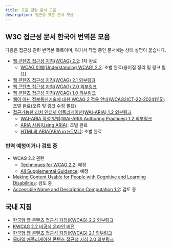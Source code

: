 ```yaml
---
title: 표준 관련 문서 모음
description: 접근성 표준 문서 모음
---
```


W3C 접근성 문서 한국어 번역본 모음
---------------------

다음은 접근성 관련 번역본 목록이며, 여기서 작업 중인 문서에는 상태 설명이 붙습니다.

*   [웹 콘텐츠 접근성 지침(WCAG) 2.2](https://a11ykr.github.io/wcag22/): 1차 완료
    *   [WCAG 이해(Understanding WCAG) 2.2](https://a11ykr.github.io/wai/wcag22/understanding/): 초벌 완료(용어집 정리 및 링크 필요)
*   [웹 콘텐츠 접근성 지침(WCAG) 2.1 외부링크](http://www.kwacc.or.kr/WAI/wcag21/)
*   [웹 콘텐츠 접근성 지침(WCAG) 2.0 외부링크](https://web.archive.org/web/20121107021930/http://archi.ssu.ac.kr/WCAG20/)
*   [웹 콘텐츠 접근성 지침(WCAG) 1.0 외부링크](https://web.archive.org/web/20110907032914/https://www.gregshin.pe.kr/wcag/wai-pageauth.html)
*   [웹이 아닌 정보통신기술에 대한 WCAG 2 적용 안내(WCAG2ICT-22-20241115)](https://a11ykr.github.io/wcag2ict-22/): 초벌 완료(오류 및 링크 수정 필요)
*   [접근가능한 리치 인터넷 어플리케이션(WAI-ARIA) 1.2 외부링크](https://mulder21c.github.io/aria/)
    *   [WAI-ARIA 작성 방법(WAI-ARIA Authoring Practices) 1.2 외부링크](https://mulder21c.github.io/aria-practices/)
    *   [ARIA 사용(Using ARIA)](https://a11ykr.github.io/using-aria/WD-20180927/): 초벌 완료
    *   [HTML의 ARIA(ARIA in HTML)](https://a11ykr.github.io/html-aria/): 초벌 완료

### 번역 예정이거나 검토 중

*   WCAG 2.2 관련
    *   [Techniques for WCAG 2.2](https://www.w3.org/WAI/WCAG22/Techniques/): 예정
    *   [All Supplemental Guidance](https://www.w3.org/WAI/WCAG2/supplemental/): 예정
*   [Making Content Usable for People with Cognitive and Learning Disabilities](https://www.w3.org/TR/coga-usable/): 검토 중
*   [Accessible Name and Description Computation 1.2](https://w3c.github.io/accname/): 검토 중

국내 지침
-----

*   [한국형 웹 콘텐츠 접근성 지침(KWCAG) 2.2 외부링크](https://www.rra.go.kr/ko/reference/kcsList_view.do?nb_seq=5247&cpage=1&nb_type=6&kcs_select0=ALL&kcs_select1=ALL&kcs_select2=%C1%A4%BA%B8%B1%E2%BC%FA&searchCon=nb_name&searchTxt=%C1%A2%B1%D9%BC%BA)
*   [KWCAG 2.2 비공식 온라인 버전](https://a11ykr.github.io/kwcag22/)
*   [한국형 웹 콘텐츠 접근성 지침(KWCAG) 2.1 외부링크](https://www.rra.go.kr/ko/reference/kcsList_view.do?nb_seq=1348&cpage=1&nb_type=6&kcs_select0=ALL&kcs_select1=ALL&kcs_select2=%C1%A4%BA%B8%B1%E2%BC%FA&searchCon=nb_name&searchTxt=%C1%A2%B1%D9%BC%BA)
*   [모바일 애플리케이션 콘텐츠 접근성 지침 2.0 외부링크](https://www.rra.go.kr/ko/reference/kcsList_view.do?nb_seq=1930&cpage=1&nb_type=6&kcs_select0=ALL&kcs_select1=ALL&kcs_select2=ALL&searchCon=nb_name&searchTxt=%C1%A2%B1%D9%BC%BA)

